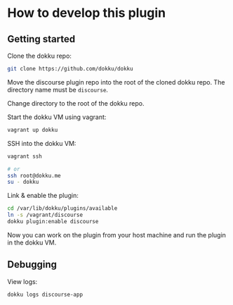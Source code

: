 # How to develop this plugin

## Getting started

Clone the dokku repo:

```bash
git clone https://github.com/dokku/dokku
```

Move the discourse plugin repo into the root of the cloned dokku repo. The directory name must be `discourse`.

Change directory to the root of the dokku repo.

Start the dokku VM using vagrant:

```bash
vagrant up dokku
```

SSH into the dokku VM:

```bash
vagrant ssh

# or
ssh root@dokku.me
su - dokku
```

Link & enable the plugin:

```bash
cd /var/lib/dokku/plugins/available
ln -s /vagrant/discourse
dokku plugin:enable discourse
```

Now you can work on the plugin from your host machine and run the plugin in the dokku VM.

## Debugging

View logs:

```sh
dokku logs discourse-app
```
